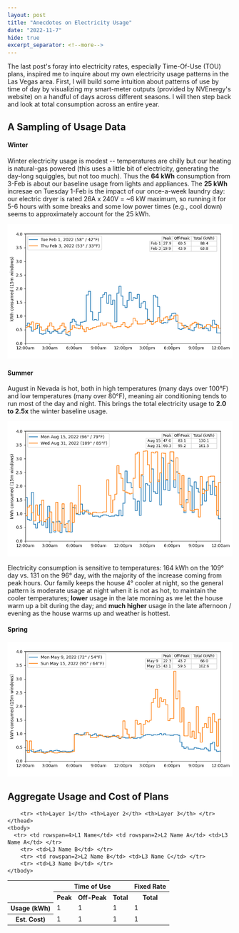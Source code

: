 ```yaml
---
layout: post
title: "Anecdotes on Electricity Usage"
date: "2022-11-7"
hide: true
excerpt_separator: <!--more-->
---
```


The last post's foray into electricity rates, especially Time-Of-Use (TOU) plans, inspired me to inquire about my own electricity usage patterns 
in the Las Vegas area.  First, I will build some intuition about patterns of use by time of day by visualizing my smart-meter outputs (provided by 
NVEnergy's website) on a handful of days across different seasons.   I will then step back and look at total consumption across an entire year. 

## A Sampling of Usage Data

#### Winter
Winter electricity usage is modest -- temperatures are chilly but our heating is natural-gas powered (this uses a little bit of electricity, generating
the day-long squiggles, but not too much).  Thus the **64 kWh** consumption from 3-Feb is about our baseline usage from lights and appliances.
The **25 kWh** incresae on Tuesday 1-Feb is the impact of our once-a-week laundry day: our electric dryer is rated 26A x 240V = ~6 kW maximum, 
so running it for 5-6 hours with some breaks and some low power times (e.g., cool down) seems to approximately account for the 25 kWh.

![February Usage](/assets/images/post2_usage_Feb.png)

#### Summer
August in Nevada is hot, both in high temperatures (many days over 100&deg;F) and low temperatures (many over 80&deg;F), meaning air conditioning 
tends to run most of the day and night.  This brings the total electricity usage to **2.0 to 2.5x** the winter baseline usage. 

![August Usage](/assets/images/post2_usage_Aug.png)

Electricity consumption is sensitive to temperatures: 164 kWh on the 109&deg; day vs. 131 on the 96&deg; day, with the majority of the increase 
coming from peak hours.  Our family keeps the house 4&deg; cooler at night, so the general pattern is moderate usage at night when it is not as hot, 
to maintain the cooler temperatures; **lower** usage in the late morning as we let the house warm up a bit during the day; and **much higher** usage 
in the late afternoon / evening as the house warms up and weather is hottest.

#### Spring

![May Usage](/assets/images/post2_usage_May.png)



## Aggregate Usage and Cost of Plans

<table>
    <col> <colgroup span="3"></colgroup> <colgroup span ="1"></colgroup>
    <tr>
        <td rowspan="2"></td>
        <th colspan="3" scope ="colgroup">Time of Use</th>
        <th colspan="1" scope ="colgroup">Fixed Rate</th>
    </tr>
    <tr>
        <th scope="col">Peak</th> <th scope="col">Off-Peak</th> <th scope="col">Total</th> <th scope="col">Total</th>
    </tr>
    <tr>
        <th scope="row">Usage (kWh)</th> <td>1</td> <td>1</td> <td>1</td> <td>1</td>
    </tr>
    <tr>
        <th scope="row">Est. Cost)</th> <td>1</td> <td>1</td> <td>1</td> <td>1</td>
    </tr>

       
        
        
    
        <tr> <th>Layer 1</th> <th>Layer 2</th> <th>Layer 3</th> </tr>
    </thead>
    <tbody>
      <tr> <td rowspan=4>L1 Name</td> <td rowspan=2>L2 Name A</td> <td>L3 Name A</td> </tr>
        <tr> <td>L3 Name B</td> </tr>
        <tr> <td rowspan=2>L2 Name B</td> <td>L3 Name C</td> </tr>
        <tr> <td>L3 Name D</td> </tr>
    </tbody>
</table>


